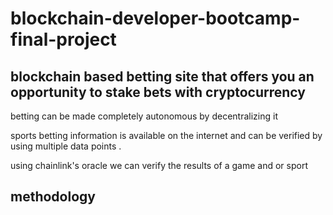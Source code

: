 # blockchain-developer-bootcamp-final-project

## blockchain based betting site that offers you an opportunity to stake bets with cryptocurrency 

betting can be made completely autonomous by decentralizing it 

sports betting information is available on the internet and can be verified by using multiple data points .

using chainlink's oracle we can verify the results of a game and or sport 


## methodology 


